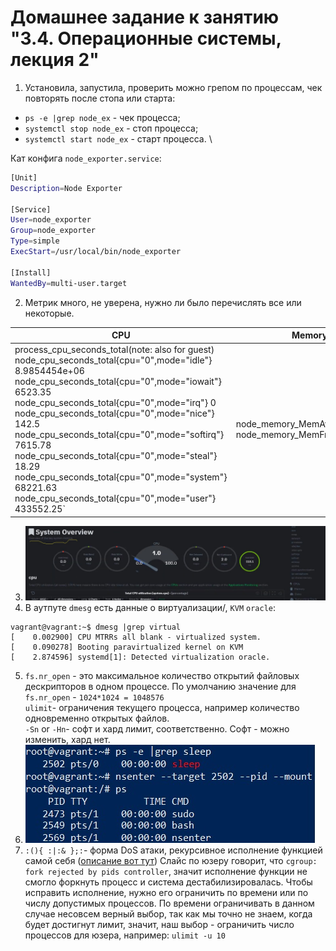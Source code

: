 # Домашнее задание к занятию "3.4. Операционные системы, лекция 2"

1. Установила, запустила, проверить можно грепом по процессам, чек повторять после стопа или старта:
- `ps -e |grep node_ex` - чек процесса;
- `systemctl stop node_ex` - стоп процесса;
- `systemctl start node_ex` - старт процесса. \

Кат конфига `node_exporter.service`:
```bash
[Unit]
Description=Node Exporter

[Service]
User=node_exporter
Group=node_exporter
Type=simple
ExecStart=/usr/local/bin/node_exporter

[Install]
WantedBy=multi-user.target
```

2. Метрик много, не уверена, нужно ли было перечислять все или некоторые.

| CPU | Memory | Disk | Network |
| ------------- | ------------- | ------------- | ------------- |
| process_cpu_seconds_total(note: also for guest) node_cpu_seconds_total{cpu="0",mode="idle"} 8.9854454e+06 node_cpu_seconds_total{cpu="0",mode="iowait"} 6523.35 node_cpu_seconds_total{cpu="0",mode="irq"} 0 node_cpu_seconds_total{cpu="0",mode="nice"} 142.5 node_cpu_seconds_total{cpu="0",mode="softirq"} 7615.78 node_cpu_seconds_total{cpu="0",mode="steal"} 18.29 node_cpu_seconds_total{cpu="0",mode="system"} 68221.63 node_cpu_seconds_total{cpu="0",mode="user"} 433552.25` | node_memory_MemAvailable_bytes node_memory_MemFree_bytes | node_disk_io_now node_disk_io_time_seconds_total node_disk_io_time_weighted_seconds_total node_disk_read_bytes_total node_disk_read_time_seconds_total node_disk_reads_completed_total node_disk_reads_merged_total node_disk_write_time_seconds_total node_disk_writes_completed_total node_disk_writes_merged_total node_disk_written_bytes_total | node_network_receive_bytes_total node_network_receive_compressed_total node_network_receive_drop_total node_network_receive_errs_total node_network_receive_fifo_total node_network_receive_frame_total node_network_receive_multicast_total node_network_receive_packets_total node_network_transmit_bytes_total node_network_transmit_carrier_total node_network_transmit_colls_total node_network_transmit_compressed_total node_network_transmit_drop_total node_network_transmit_errs_total node_network_transmit_fifo_total node_network_transmit_packets_total |

3. ![keysysmetrics](img/metricsoverview.jpg)
4. В аутпуте `dmesg` есть данные о виртуализации/, `KVM` `oracle`:
````shell
vagrant@vagrant:~$ dmesg |grep virtual
[    0.002900] CPU MTRRs all blank - virtualized system.
[    0.090278] Booting paravirtualized kernel on KVM
[    2.874596] systemd[1]: Detected virtualization oracle.
````
5. `fs.nr_open` - это максимальное количество открытий файловых дескрипторов в одном процессе. По умолчанию значение для `fs.nr_open` - `1024*1024 = 1048576` \
`ulimit`- ограничения текущего процесса, например количество одновременно открытых файлов. \
`-Sn` or `-Hn`- софт и хард лимит, соответственно. Софт - можно изменить, хард нет.
6. ![nsenter](img/nsenter.jpg)
7. `:(){ :|:& };:`- форма DoS атаки, рекурсивное исполнение функцией самой себя ([описание вот тут](https://www.cyberciti.biz/faq/understanding-bash-fork-bomb/))
Слайс по юзеру говорит, что `cgroup: fork rejected by pids controller`, значит исполнение функции не смогло форкнуть процесс и система дестабилизировалась.
Чтобы исправить исполнение, нужно его ограничить по времени или по числу допустимых процессов. По времени ограничивать в данном случае несовсем верный выбор, так как мы точно не знаем, 
когда будет достигнут лимит, значит, наш выбор - ограничить число процессов для юзера, например: `ulimit -u 10` 